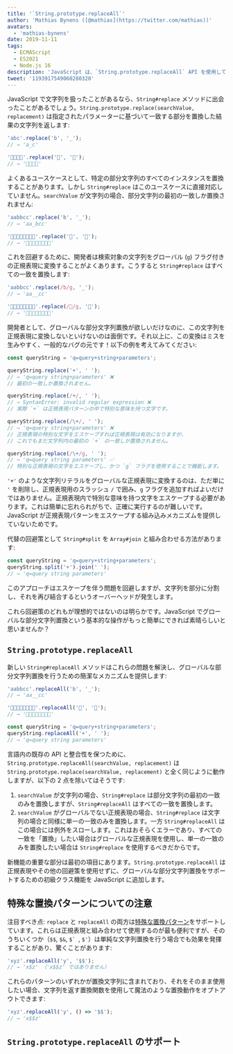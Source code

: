 ```yaml
---
title: '`String.prototype.replaceAll`'
author: 'Mathias Bynens ([@mathias](https://twitter.com/mathias))'
avatars:
  - 'mathias-bynens'
date: 2019-11-11
tags:
  - ECMAScript
  - ES2021
  - Node.js 16
description: 'JavaScript は、`String.prototype.replaceAll` API を使用して、グローバルな部分文字列置換に直接対応するようになりました。'
tweet: '1193917549060280320'
---
```

JavaScript で文字列を扱ったことがあるなら、`String#replace` メソッドに出会ったことがあるでしょう。`String.prototype.replace(searchValue, replacement)` は指定されたパラメーターに基づいて一致する部分を置換した結果の文字列を返します:

<!--truncate-->
```js
'abc'.replace('b', '_');
// → 'a_c'

'🍏🍋🍊🍓'.replace('🍏', '🥭');
// → '🥭🍋🍊🍓'
```

よくあるユースケースとして、特定の部分文字列のすべてのインスタンスを置換することがあります。しかし `String#replace` はこのユースケースに直接対応していません。`searchValue` が文字列の場合、部分文字列の最初の一致しか置換されません:

```js
'aabbcc'.replace('b', '_');
// → 'aa_bcc'

'🍏🍏🍋🍋🍊🍊🍓🍓'.replace('🍏', '🥭');
// → '🥭🍏🍋🍋🍊🍊🍓🍓'
```

これを回避するために、開発者は検索対象の文字列をグローバル (`g`) フラグ付きの正規表現に変換することがよくあります。こうすると `String#replace` はすべての一致を置換します:

```js
'aabbcc'.replace(/b/g, '_');
// → 'aa__cc'

'🍏🍏🍋🍋🍊🍊🍓🍓'.replace(/🍏/g, '🥭');
// → '🥭🥭🍋🍋🍊🍊🍓🍓'
```

開発者として、グローバルな部分文字列置換が欲しいだけなのに、この文字列を正規表現に変換しないといけないのは面倒です。それ以上に、この変換はミスを生みやすく、一般的なバグの元です！以下の例を考えてみてください:

```js
const queryString = 'q=query+string+parameters';

queryString.replace('+', ' ');
// → 'q=query string+parameters' ❌
// 最初の一致しか置換されません。

queryString.replace(/+/, ' ');
// → SyntaxError: invalid regular expression ❌
// 実際 `+` は正規表現パターンの中で特別な意味を持つ文字です。

queryString.replace(/\+/, ' ');
// → 'q=query string+parameters' ❌
// 正規表現の特別な文字をエスケープすれば正規表現は有効になりますが、
// これでもまだ文字列内の最初の `+` の一致しか置換されません。

queryString.replace(/\+/g, ' ');
// → 'q=query string parameters' ✅
// 特別な正規表現の文字をエスケープし、かつ `g` フラグを使用することで機能します。
```

`'+'` のような文字列リテラルをグローバルな正規表現に変換するのは、ただ単に `'` を削除し、正規表現用のスラッシュ `/` で囲み、`g` フラグを追加すればよいだけではありません。正規表現内で特別な意味を持つ文字をエスケープする必要があります。これは簡単に忘れられがちで、正確に実行するのが難しいです。JavaScript が正規表現パターンをエスケープする組み込みメカニズムを提供していないためです。

代替の回避策として `String#split` を `Array#join` と組み合わせる方法があります:

```js
const queryString = 'q=query+string+parameters';
queryString.split('+').join(' ');
// → 'q=query string parameters'
```

このアプローチはエスケープを伴う問題を回避しますが、文字列を部分に分割し、それを再び結合するというオーバーヘッドが発生します。

これら回避策のどれもが理想的ではないのは明らかです。JavaScript でグローバルな部分文字列置換という基本的な操作がもっと簡単にできれば素晴らしいと思いませんか？

## `String.prototype.replaceAll`

新しい `String#replaceAll` メソッドはこれらの問題を解決し、グローバルな部分文字列置換を行うための簡潔なメカニズムを提供します:

```js
'aabbcc'.replaceAll('b', '_');
// → 'aa__cc'

'🍏🍏🍋🍋🍊🍊🍓🍓'.replaceAll('🍏', '🥭');
// → '🥭🥭🍋🍋🍊🍊🍓🍓'

const queryString = 'q=query+string+parameters';
queryString.replaceAll('+', ' ');
// → 'q=query string parameters'
```

言語内の既存の API と整合性を保つために、`String.prototype.replaceAll(searchValue, replacement)` は `String.prototype.replace(searchValue, replacement)` と全く同じように動作しますが、以下の 2 点を除いてはそうです:

1. `searchValue` が文字列の場合、`String#replace` は部分文字列の最初の一致のみを置換しますが、`String#replaceAll` はすべての一致を置換します。
1. `searchValue` がグローバルでない正規表現の場合、`String#replace` は文字列の場合と同様に単一の一致のみを置換します。一方 `String#replaceAll` はこの場合には例外をスローします。これはおそらくエラーであり、すべての一致を「置換」したい場合はグローバルな正規表現を使用し、単一の一致のみを置換したい場合は `String#replace` を使用するべきだからです。

新機能の重要な部分は最初の項目にあります。`String.prototype.replaceAll` は正規表現やその他の回避策を使用せずに、グローバルな部分文字列置換をサポートするための初級クラス機能を JavaScript に追加します。

## 特殊な置換パターンについての注意

注目すべき点: `replace` と `replaceAll` の両方は[特殊な置換パターン](https://developer.mozilla.org/en-US/docs/Web/JavaScript/Reference/Global_Objects/String/replace#specifying_a_string_as_the_replacement)をサポートしています。これらは正規表現と組み合わせて使用するのが最も便利ですが、そのうちいくつか（`$$`, `$&`, ``$` ``, `$'`）は単純な文字列置換を行う場合でも効果を発揮することがあり、驚くことがあります:

```js
'xyz'.replaceAll('y', '$$');
// → 'x$z' （'x$$z' ではありません）
```

これらのパターンのいずれかが置換文字列に含まれており、それをそのまま使用したい場合、文字列を返す置換関数を使用して魔法のような置換動作をオプトアウトできます:

```js
'xyz'.replaceAll('y', () => '$$');
// → 'x$$z'
```

## `String.prototype.replaceAll` のサポート

<feature-support chrome="85 https://bugs.chromium.org/p/v8/issues/detail?id=9801"
                 firefox="77 https://bugzilla.mozilla.org/show_bug.cgi?id=1608168#c8"
                 safari="13.1 https://webkit.org/blog/10247/new-webkit-features-in-safari-13-1/"
                 nodejs="16"
                 babel="yes https://github.com/zloirock/core-js#ecmascript-string-and-regexp"></feature-support>
